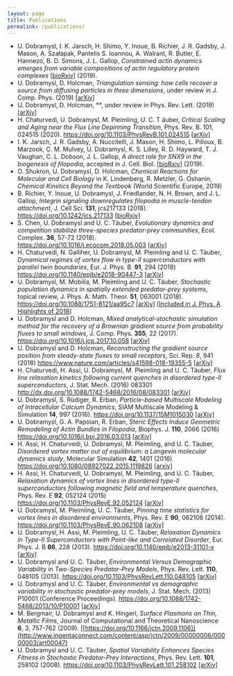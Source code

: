```yaml
---
layout: page
title: Publications
permalink: /publications/
---
```


* U. Dobramysl, I. K. Jarsch, H. Shimo, Y. Inoue, B. Richier, J. R. Gadsby, J. Mason, A. Szałapak, Pantelis S. Ioannou, A. Walrant, R. Butler, E. Hannezo, B. D. Simons, J. L. Gallop, *Constrained actin dynamics emerges from variable compositions of actin regulatory protein complexes* [[bioRxiv](https://doi.org/10.1101/525725)] (2019).
* U. Dobramysl, D. Holcman, *Triangulation sensing: how cells recover a source from diffusing particles in three dimensions*, under review in J. Comp. Phys. (2019) [[arXiv](https://arxiv.org/abs/1911.02907)]
* U. Dobramysl, D. Holcman, **, under review in Phys. Rev. Lett. (2019) [[arXiv](https://arxiv.org/abs/2001.01562)]
* H. Chaturvedi, U. Dobramysl, M. Pleimling, U. C. T ̈auber, *Critical Scaling and Aging near the Flux Line Depinning Transition*, Phys. Rev. B. 101, 024515 (2020). <https://doi.org/10.1103/PhysRevB.101.024515> [[arXiv](https://arxiv.org/abs/1907.05804)]
* I. K. Jarsch, J. R. Gadsby, A. Nuccitelli, J. Mason, H. Shimo, L. Pilloux, B. Marzook, C. M. Mulvey, U. Dobramysl, K. S. Lilley, R. D. Hayward, T. J. Vaughan, C. L. Dobson, J. L. Gallop, *A direct role for SNX9 in the biogenesis of filopodia*, accepted in J. Cell. Biol. [[bioRxiv](https://doi.org/10.1101/710285)] (2019).
* O. Shukron, U. Dobramysl, D. Holcman, *Chemical Reactions for Molecular and Cell Biology* in K. Lindenberg, R. Metzler, G. Oshanin, *Chemical Kinetics Beyond the Textbook* (World Scientific Europe, 2019)
* B. Richier, Y. Inoue, U. Dobramysl, J. Friedlander, N. H. Brown, and J. L. Gallop, *Integrin signaling downregulates filopodia in muscle-tendon attachment*, J. Cell Sci. **131**, jcs217133 (2018). <https://doi.org/10.1242/jcs.217133> [[bioRxiv]](https://doi.org/10.1101/270546)
* S. Chen, U. Dobramysl and U. C. T&auml;uber, *Evolutionary dynamics and competition stabilize three-species predator-prey communities*, Ecol. Complex. **36**, 57-72 (2018). <https://doi.org/10.1016/j.ecocom.2018.05.003> [[arXiv]](https://arxiv.org/abs/1711.05208)
* H. Chaturvedi, N. Galliher, U. Dobramysl, M. Pleimling and U. C. T&auml;uber, *Dynamical regimes of vortex flow in type-II superconductors with parallel twin boundaries*, Eur. J. Phys. B. **91**, 294 (2018) <https://doi.org/10.1140/epjb/e2018-90447-3> [[arXiv]](https://arxiv.org/abs/1710.03679)
* U. Dobramysl, M. Mobilia, M. Pleimling and U. C. T&auml;uber, *Stochastic population dynamics in spatially extended predator-prey systems*, topical review, J. Phys. A: Math. Theor. **51**, 063001 (2018). <https://doi.org/10.1088/1751-8121/aa95c7> [[arXiv]](https://arxiv.org/abs/1708.07055)
[[Included in J. Phys. A Highlights of 2018](https://iopscience.iop.org/journal/1751-8121/page/Highlights-of-2018)]
* U. Dobramysl and D. Holcman, *Mixed analytical-stochastic simulation method for the recovery of a Brownian gradient source from probability fluxes to small windows*, J. Comp. Phys. **355**, 22 (2017). <https://doi.org/10.1016/j.jcp.2017.10.058> [[arXiv]](https://arxiv.org/abs/1710.09807)
* U. Dobramysl and D. Holcman, *Reconstructing the gradient source position from steady-state fluxes to small receptors*, Sci. Rep. *8*, 941 (2018) <https://www.nature.com/articles/s41598-018-19355-5> [[arXiv]](https://arxiv.org/abs/1705.02529)
* H. Chaturvedi, H. Assi, U. Dobramysl, M. Pleimling and U. C. T&auml;uber, *Flux line relaxation kinetics following current quenches in disordered type-II superconductors*, J. Stat. Mech. (2016) 083301 <http://dx.doi.org/10.1088/1742-5468/2016/08/083301> [[arXiv]](https://arxiv.org/abs/1606.06100)
* U. Dobramysl, S. R&uuml;diger, R. Erban, *Particle-based Multiscale Modeling of Intracellular Calcium Dynamics*, SIAM Multiscale Modeling &amp; Simulation **14**, 997 (2016). <https://doi.org/10.1137/15M1015030> [[arXiv]](https://arxiv.org/abs/1504.00146)
* U. Dobramysl, G. A. Papoian, R. Erban, *Steric Effects Induce Geometric Remodeling of Actin Bundles in Filopodia*, Biophys. J. **110**, 2066 (2016) <https://doi.org/10.1016/j.bpj.2016.03.013> [[arXiv]](https://arxiv.org/abs/1605.03119)
* H. Assi, H. Chaturvedi, U. Dobramysl, M. Pleimling, and U. C.
 T&auml;uber, *Disordered vortex matter out of equilibrium: a Langevin molecular dynamics study*, Molecular Simulation **42**, 1401 (2016) <https://doi.org/10.1080/08927022.2015.1119826> [[arxiv]](https://arxiv.org/abs/1509.02227)
* H. Assi, H. Chaturvedi, U. Dobramysl, M. Pleimling, and U. C.
 T&auml;uber, *Relaxation dynamics of vortex lines in disordered type-II superconductors following magnetic field and temperature quenches*, Phys. Rev. E **92**, 052124 (2015) <https://doi.org/10.1103/PhysRevE.92.052124> [[arXiv]](https://arxiv.org/abs/1505.06240)
* U. Dobramysl, M. Pleimling, U. C. T&auml;uber, *Pinning time statistics for
 vortex lines in disordered environments*, Phys. Rev. E **90**, 062108 (2014). <https://doi.org/10.1103/PhysRevE.90.062108> [[arXiv]](https://arxiv.org/abs/1405.7261)
* U. Dobramysl, H. Assi, M. Pleimling, U. C. T&auml;uber, *Relaxation Dynamics
 in Type-II Superconductors with Point-like and Correlated Disorder*,
 Eur. Phys. J. B **86**, 228
 (2013). <https://doi.org/10.1140/epjb/e2013-31101-x>
 [[arXiv]](https://arxiv.org/abs/1211.6929)
* U. Dobramysl and U. C. T&auml;uber, *Environmental Versus Demographic Variability in Two-Species Predator-Prey Models*, Phys. Rev. Lett. **110**, 048105 (2013). <https://doi.org/10.1103/PhysRevLett.110.048105>
 [[arXiv]](https://arxiv.org/abs/1206.0973)
* U. Dobramysl and U. C. T&auml;uber, *Environmental vs demographic variability in stochastic predator-prey models*, J. Stat. Mech. (2013) P10001 (Conference Proceedings). <https://doi.org/10.1088/1742-5468/2013/10/P10001> [[arXiv]](https://arxiv.org/abs/1307.4327)
* M. Bergmair, U. Dobramysl and K. Hingerl, *Surface
 Plasmons on Thin, Metallic Films*, Journal of
 Computational and Theoretical
 Nanoscience **6**, 3, 757-762 (2009). [[https://doi.org/10.1166/jctn.2009.1106]](http://www.ingentaconnect.com/content/asp/jctn/2009/00000006/00000003/art00047)
* U. Dobramysl and U. C. T&auml;uber, *Spatial Variability Enhances Species
 Fitness in Stochastic Predator-Prey Interactions*, Phys. Rev. Lett. **101**,
 258102 (2008). <https://doi.org/10.1103/PhysRevLett.101.258102> [[arXiv]](https://arxiv.org/abs/0804.4127)

